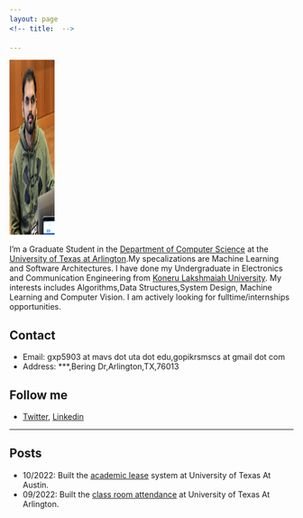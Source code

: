 ```yaml
---
layout: page
<!-- title:  -->

---
```


<img src="/images/Profile/GopikrishnaPavuluri.png" class="avatar" alt="Avatar" width="80" height="310">

I’m a Graduate Student in the [Department of Computer Science](https://www.uta.edu/academics/schools-colleges/engineering/academics/departments/cse) at the [University of Texas at Arlington](https://www.uta.edu/).My specalizations are Machine Learning and Software Architectures. I have done my Undergraduate  in Electronics and Communication Engineering from [Koneru Lakshmaiah University](https://www.kluniversity.in). My  interests includes Algorithms,Data Structures,System Design, Machine Learning and Computer Vision. I am actively looking for fulltime/internships opportunities.


## Contact
- Email: gxp5903 at mavs dot uta dot edu,gopikrsmscs at gmail dot com
- Address: ***,Bering Dr,Arlington,TX,76013



## Follow me

- [Twitter](https://twitter.com/gopikrishna_p1), [Linkedin](https://www.linkedin.com/in/gopikrishna_p)

---

## Posts
- 10/2022: Built the [academic lease](https://devpost.com/software/academic-lease) system at University of Texas At Austin.
- 09/2022: Built the [class room attendance](https://devpost.com/software/class-room-registration-and-attendance) at University of Texas At Arlington.

